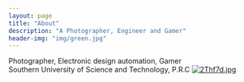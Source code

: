 ```yaml
---
layout: page
title: "About"
description: "A Photographer, Engineer and Gamer" 
header-img: "img/green.jpg"
---
```


Photographer, Electronic design automation, Gamer  
Southern University of Science and Technology, P.R.C
[![2Thf7d.jpg](https://z3.ax1x.com/2021/06/14/2Thf7d.jpg)](https://imgtu.com/i/2Thf7d)




